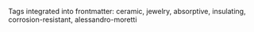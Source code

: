 Tags integrated into frontmatter: ceramic, jewelry, absorptive, insulating, corrosion-resistant, alessandro-moretti